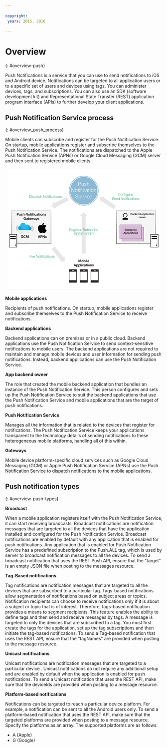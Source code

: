 ```yaml
---

copyright:
 years: 2015, 2016

---
```


# Overview
{: #overview-push}

Push Notifications is a service that you can use to send notifications to iOS and Android device. Notifications can be targeted to all application users or to a specific set of users and devices using tags. You can administer devices, tags, and subscriptions. You can also use an SDK (software development kit) and Representational State Transfer (REST) application program interface (APIs) to further develop your client applications.  


## Push Notification Service process
{: #overview_push_process}

Mobile clients can subscribe and register for the Push Notification Service. On startup, mobile applications register and subscribe themselves to the Push Notification Service. The notifications are dispatched to the Apple Push Notification Service (APNs) or Google Cloud Messaging (GCM) server and then sent to registered mobile clients.

![Push Overview](images/overview.jpg)


**Mobile applications**

Recipients of push notifications. On startup, mobile applications register and subscribe themselves to the Push Notification Service to receive notifications.

**Backend applications**

Backend applications can on premises or in a public cloud. Backend applications use the Push Notification Service to send context-sensitive notifications to mobile users. The backend applications are not required to maintain and manage mobile devices and user information for sending push notifications. Instead, backend applications can use the Push Notification Service.

**App backend owner**

The role that created the mobile backend application that bundles an instance of the Push Notification Service. This person configures and sets up the Push Notification Service to suit the backend applications that use the Push Notification Service and mobile applications that are the target of push notifications.

**Push Notification Service**

Manages all the information that is related to the devices that register for notifications. The Push Notification Service keeps your applications transparent to the technology details of sending notifications to these heterogeneous mobile platforms, handling all of this within.

**Gateways**

Mobile device platform-specific cloud services such as Google Cloud Messaging (GCM) or Apple Push Notification Service (APNs) use the Push Notification Service to dispatch notifications to the mobile applications.

## Push notification types
{: #overview-push-types}

**Broadcast**

When a mobile application registers itself with the Push Notification Service, it can start receiving broadcasts. Broadcast notifications are notification messages that are targeted to all the devices that have the application installed and configured for the Push Notification Service. Broadcast notifications are enabled by default with any application that is enabled for push notifications. Any application that is enabled for Push Notification Service has a predefined subscription to the Push.ALL tag, which is used by server to broadcast notification messages to all the devices. To send a broadcast notification that uses the REST Push API, ensure that the "target" is an empty JSON file when posting to the messages resource.

**Tag-Based notifications**

Tag notifications are notification messages that are targeted to all the devices that are subscribed to a particular tag. Tags-based notifications allow segmentation of notifications based on subject areas or topics. Notification recipients can choose to receive notifications only if it is about a subject or topic that is of interest. Therefore, tags-based notification provides a means to segment recipients. This feature enables the ability to define tags and then send and receive messages by tags. A message is targeted to only the devices that are subscribed to a tag. You must first create the tags for the application, set up the tag subscriptions and then initiate the tag-based notifications. To send a Tag-based notification that uses the REST API, ensure that the "tagNames" are provided when posting to the message resource.

**Unicast notifications**

Unicast notifications are notification messages that are targeted to a particular device . Unicast notifications do not require any additional setup and are enabled by default when the application is enabled for push notifications. To send a Unicast notification that uses the REST API, make sure that the deviceIds are provided when posting to a message resource.

**Platform-based notifications**

Notifications can be targeted to reach a particular device platform. For example, a notification can be sent to all the Android users only. To send a platform-based notification that uses the REST API, make sure that the targeted platforms are provided when posting to a message resource. Specify the platforms as an array. The supported platforms are as follows:
* A (Apple)
* G (Google)
